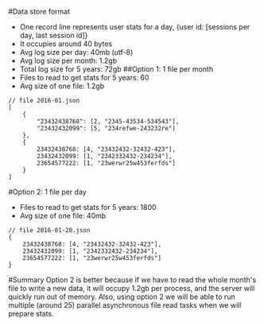 #Data store format
- One record line represents user stats for a day, {user id: [sessions per day, last session id]}
- It occupies around 40 bytes
- Avg log size per day: 40mb (utf-8)
- Avg log size per month: 1.2gb
- Total log size for 5 years: 72gb
##Option 1: 1 file per month
- Files to read to get stats for 5 years: 60
- Avg size of one file: 1.2gb
```
// file 2016-01.json
[
    {
        "23432438768": [2, "2345-43534-534543"],
        "23432432099": [5, "234refwe-243232re"]
    },
    {
        23432438768: [4, "23432432-32432-423"],
        23432432099: [1, "2342332432-234234"],
        23654577222: [1, "23werwr25w453ferfds"]
    }
]
```
#Option 2: 1 file per day
- Files to read to get stats for 5 years: 1800
- Avg size of one file: 40mb
```
// file 2016-01-20.json
{
    23432438768: [4, "23432432-32432-423"],
    23432432099: [1, "2342332432-234234"],
    23654577222: [1, "23werwr25w453ferfds"]
}
```
#Summary
Option 2 is better because if we have to read the whole month's file to write a new data, it will occupy 1.2gb per process, and the server will quickly run out of memory.
Also, using option 2 we will be able to run multiple (around 25) parallel asynchronous file read tasks when we will prepare stats.